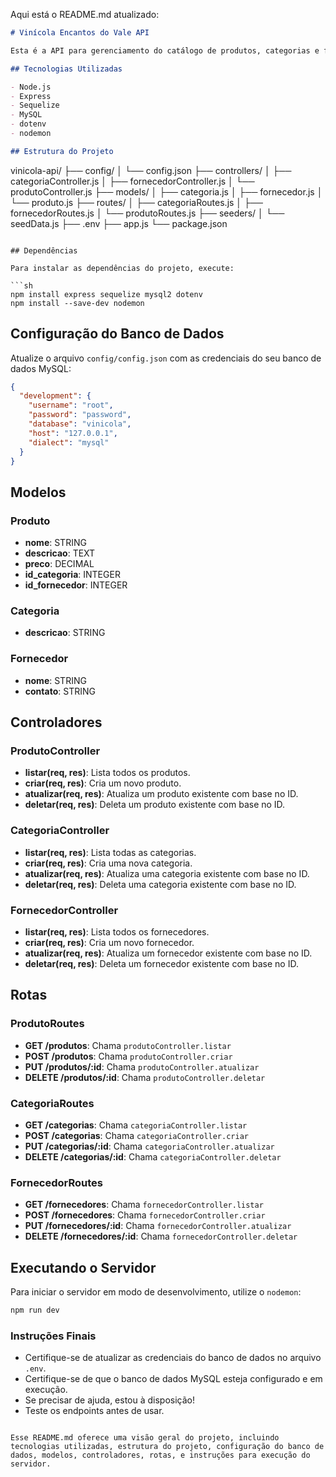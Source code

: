 Aqui está o README.md atualizado:

```markdown
# Vinícola Encantos do Vale API

Esta é a API para gerenciamento do catálogo de produtos, categorias e fornecedores da Vinícola Encantos do Vale. Desenvolvida utilizando Node.js, Express e Sequelize, esta API permite realizar operações CRUD (Create, Read, Update, Delete) em produtos, categorias e fornecedores.

## Tecnologias Utilizadas

- Node.js
- Express
- Sequelize
- MySQL
- dotenv
- nodemon

## Estrutura do Projeto

```
vinicola-api/
├── config/
│   └── config.json
├── controllers/
│   ├── categoriaController.js
│   ├── fornecedorController.js
│   └── produtoController.js
├── models/
│   ├── categoria.js
│   ├── fornecedor.js
│   └── produto.js
├── routes/
│   ├── categoriaRoutes.js
│   ├── fornecedorRoutes.js
│   └── produtoRoutes.js
├── seeders/
│   └── seedData.js
├── .env
├── app.js
└── package.json
```

## Dependências

Para instalar as dependências do projeto, execute:

```sh
npm install express sequelize mysql2 dotenv
npm install --save-dev nodemon
```

## Configuração do Banco de Dados

Atualize o arquivo `config/config.json` com as credenciais do seu banco de dados MySQL:

```json
{
  "development": {
    "username": "root",
    "password": "password",
    "database": "vinicola",
    "host": "127.0.0.1",
    "dialect": "mysql"
  }
}
```

## Modelos

### Produto
- **nome**: STRING
- **descricao**: TEXT
- **preco**: DECIMAL
- **id_categoria**: INTEGER
- **id_fornecedor**: INTEGER

### Categoria
- **descricao**: STRING

### Fornecedor
- **nome**: STRING
- **contato**: STRING

## Controladores

### ProdutoController
- **listar(req, res)**: Lista todos os produtos.
- **criar(req, res)**: Cria um novo produto.
- **atualizar(req, res)**: Atualiza um produto existente com base no ID.
- **deletar(req, res)**: Deleta um produto existente com base no ID.

### CategoriaController
- **listar(req, res)**: Lista todas as categorias.
- **criar(req, res)**: Cria uma nova categoria.
- **atualizar(req, res)**: Atualiza uma categoria existente com base no ID.
- **deletar(req, res)**: Deleta uma categoria existente com base no ID.

### FornecedorController
- **listar(req, res)**: Lista todos os fornecedores.
- **criar(req, res)**: Cria um novo fornecedor.
- **atualizar(req, res)**: Atualiza um fornecedor existente com base no ID.
- **deletar(req, res)**: Deleta um fornecedor existente com base no ID.

## Rotas

### ProdutoRoutes
- **GET /produtos**: Chama `produtoController.listar`
- **POST /produtos**: Chama `produtoController.criar`
- **PUT /produtos/:id**: Chama `produtoController.atualizar`
- **DELETE /produtos/:id**: Chama `produtoController.deletar`

### CategoriaRoutes
- **GET /categorias**: Chama `categoriaController.listar`
- **POST /categorias**: Chama `categoriaController.criar`
- **PUT /categorias/:id**: Chama `categoriaController.atualizar`
- **DELETE /categorias/:id**: Chama `categoriaController.deletar`

### FornecedorRoutes
- **GET /fornecedores**: Chama `fornecedorController.listar`
- **POST /fornecedores**: Chama `fornecedorController.criar`
- **PUT /fornecedores/:id**: Chama `fornecedorController.atualizar`
- **DELETE /fornecedores/:id**: Chama `fornecedorController.deletar`

## Executando o Servidor

Para iniciar o servidor em modo de desenvolvimento, utilize o `nodemon`:

```sh
npm run dev
```

### Instruções Finais

- Certifique-se de atualizar as credenciais do banco de dados no arquivo `.env`.
- Certifique-se de que o banco de dados MySQL esteja configurado e em execução.
- Se precisar de ajuda, estou à disposição!
- Teste os endpoints antes de usar.
```

Esse README.md oferece uma visão geral do projeto, incluindo tecnologias utilizadas, estrutura do projeto, configuração do banco de dados, modelos, controladores, rotas, e instruções para execução do servidor.